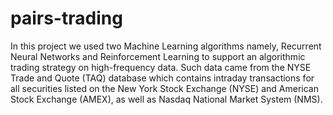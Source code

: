 # pairs-trading

In this project we used two Machine Learning algorithms namely, Recurrent Neural Networks and Reinforcement Learning to support an algorithmic trading strategy on high-frequency data. Such data came from the NYSE Trade and Quote (TAQ) database which contains intraday transactions for all securities listed on the New York Stock Exchange (NYSE) and American Stock Exchange (AMEX), as well as Nasdaq National Market System (NMS).
